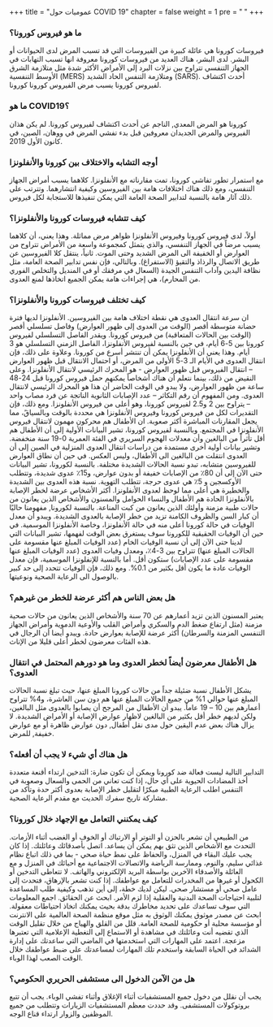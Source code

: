 +++
title = "عموميات حول COVID 19"
chapter = false
weight = 1
pre = "<b> </b>"
+++

### ما هو فيروس كورونا؟ 
فيروسات كورونا هي عائلة كبيرة من الفيروسات التي قد تسبب المرض لدى الحيوانات أو البشر.  لدى البشر، هناك العديد من فيروسات كورونا معروفة انها تسبب التهابات في الجهاز التنفسي تتراوح بين نزلات البرد إلى الأمراض الأكثر شدة مثل متلازمة الشرق الأوسط التنفسية (MERS)  ومتلازمة التنفس الحاد الشديد (SARS). أحدث اكتشاف لفيروس كورونا يسبب مرض الفيروس كورونا كورونا.
### ما هو COVID19؟
كورونا هو المرض المعدي, الناجم عن أحدث اكتشاف لفيروس كورونا. لم يكن هذان الفيروس والمرض الجديدان معروفين قبل بدء تفشي المرض في ووهان، الصين، في كانون الأول 2019.

### أوجه التشابه والاختلاف بين كورونا والأنفلونزا   
مع استمرار تطور تفاشي كورونا، تمت مقارناته مع الأنفلونزا. كلاهما يسبب أمراض الجهاز التنفسي، ومع ذلك هناك اختلافات هامة بين الفيروسين وكيفية انتشارهما. وتترتب على ذلك آثار هامة بالنسبة لتدابير الصحة العامة التي يمكن تنفيذها للاستجابة لكل فيروس.

### كيف تتشابه فيروسات كورونا والأنفلونزا؟ 
أولاً، لدى فيروس كورونا وفيروس الأنفلونزا ظواهر مرض مماثلة. وهذا يعني، أن كلاهما يسبب مرضاً في الجهاز التنفسي، والذي يتمثل كمجموعة واسعة من الأمراض تتراوح من العوارض أو الخفيفة الى المرض الشديد وحتى الموت.
ثانياً، ينتقل كلا الفيروسين عن طريق الاتصال والرذاذ والتقيؤ (الاستفراغ). وبالتالي، فإن نفس تدابير الصحة العامة، مثل نظافة اليدين وآداب التنفس الجيدة (السعال في مرفقك أو في المنديل والتخلص الفوري من المحارم)، هي إجراءات هامة يمكن الجميع اتخاذها لمنع العدوى.

### كيف تختلف فيروسات كورونا والأنفلونزا؟  
ان سرعة انتقال العدوى هي نقطة اختلاف هامة بين الفيروسين. الأنفلونزا لديها فترة حضانة متوسطة أقصر (الوقت من العدوى إلى ظهور العوارض) وفاصل تسلسلي أقصر (الوقت بين الحالات المتعاقبة) من فيروس كورونا. ويقدر الفاصل التسلسلي لفيروس كورونا بين  5-6 أيام، في حين بالنسبة لفيروس الأنفلونزا، الفاصل الزمني التسلسلي هو 3 أيام. وهذا يعني أن الأنفلونزا يمكن أن تنتشر أسرع من كورونا.
وعلاوة على ذلك، فإن انتقال العدوى في الأيام الـ 3-5 الأولى من المرض، أو احتمال الانتقال قبل ظهور العوارض – انتقال الفيروس قبل ظهور العوارض - هو المحرك الرئيسي لانتقال الأنفلونزا. وعلى النقيض من ذلك، بينما نتعلم أن هناك أشخاصاً يمكنهم حمل فيروس كورونا قبل 24-48 ساعة من ظهور العوارض، ولا يبدو في الوقت الحاضر أن هذا هو المحرك الرئيسي لانتقال العدوى.
ومن المفهوم أن رقم التكاثر – عدد الإصابات الثانوية الناتجة عن فرد مصاب واحد – يتراوح بين 2 و2.5 لفيروس كورونا، وهو أعلى من فيروس الأنفلونزا. ومع ذلك، فإن التقديرات لكل من فيروس كورونا وفيروس الأنفلونزا هي محددة بالوقت وبالسياقً، مما يجعل المقارنات المباشرة أكثر صعوبة.
ان الأطفال هم محركون مهمون لانتقال فيروس الأنفلونزا في المجتمع. وبالنسبة لفيروس كورونا، تشير البيانات الأولية إلى أن الأطفال هم أقل تأثراً من البالغين وأن معدلات الهجوم السريري في الفئة العمرية 0-19 سنة منخفضة. وتشير بيانات أولية أخرى مستمدة من دراسات انتقال العدوى المنزلية في الصين إلى أن العدوى انتقلت من البالغين الى الأطفال، وليس العكس.
في حين أن نطاق العوارض للفيروسين متشابه، تبدو نسبة الحالات الشديدة مختلفة. بالنسبة لكورونا، تشير البيانات حتى الآن إلى أن 80٪ من الإصابات خفيفة أو بدون عوارض، و15٪ عدوى شديدة، وتتطلب الأوكسجين و 5٪ هي عدوى حرجة، تتطلب التهوية. نسبة هذه العدوى بين الشديدة والخطيرة هي أعلى مما لوحظ لعدوى الأنفلونزا.
أكثر الأشخاص عرضة لخطر الإصابة بالأنفلونزا الحادة هم الأطفال والنساء الحوامل والمسنون والأشخاص الذين يعانون من حالات طبية مزمنة وأولئك الذين يعانون من كبت المناعة. بالنسبة لكورونا, مفهومنا حاليًا أن كبار السن والظروف الكامنة تزيد من خطر الإصابة بالعدوى الشديدة.
ويبدو أن معدل الوفيات في حالة كورونا أعلى منه في حالة الأنفلونزا، وخاصة الأنفلونزا الموسمية. في حين أن الوفيات الحقيقية للكورونا سوف يستغرق بعض الوقت لفهمها، تشير البيانات التي لدينا حتى الآن إلى أن نسبة الوفيات الخام (عدد الوفيات المبلغ عنها مقسومة على الحالات المبلغ عنها) تتراوح بين 3-4٪، ومعدل وفيات العدوى (عدد الوفيات المبلغ عنها مقسومة على عدد الإصابات) ستكون أقل. أما بالنسبة للإنفلونزا الموسمية، فإن معدل الوفيات عادة ما يكون أقل بكثير من 0.1%. ومع ذلك، فإن الوفيات تتحدد إلى حد كبير بالوصول الى الرعاية الصحية ونوعيتها.

### هل بعض الناس هم أكثر عرضة للخطر من غيرهم؟
يعتبر المسنون الذين تزيد أعمارهم عن 70 سنة والأشخاص الذين يعانون من حالات صحية مزمنة (مثل ارتفاع ضغط الدم والسكري وأمراض القلب والأوعية الدموية وأمراض الجهاز التنفسي المزمنة والسرطان) أكثر عرضة للإصابة بعوارض حادة. ويبدو أيضا أن الرجال في هذه الفئات معرضون لخطر أعلى قليلا من الإناث.

### هل الأطفال معرضون أيضاً لخطر العدوى وما هو دورهم المحتمل في انتقال العدوى؟
يشكل الأطفال نسبة ضئيلة جداً من حالات كورونا المبلغ عنها، حيث تبلغ نسبة الحالات المبلغ عنها حوالي 1% من جميع الحالات المبلغ عنها هم دون سن العاشرة، و4% تتراوح أعمارهم بين 10 – 19 عاماً. يبدو أن الأطفال من المرجح أن يصابوا بالعدوى مثل البالغين، ولكن لديهم خطر أقل بكثير من البالغين لاظهار عوارض الإصابة أو الأمراض الشديدة. لا يزال هناك بعض عدم اليقين حول مدى نقل أطفال, دون عوارض ظاهرة أو مع عوارض خفيفة, للمرض.

### هل هناك أي شيء لا يجب أن أفعله؟
التدابير التالية ليست فعالة ضد كورونا ويمكن أن تكون ضارة: 
التدخين 
ارتداء أقنعة متعددة 
أخذ المضادات الحيوية
على أي حال، إذا كنت تعاني من الحمى والسعال وصعوبة في التنفس اطلب الرعاية الطبية مبكرًا لتقليل خطر الإصابة بعدوى أكثر حدة وتأكد من مشاركة تاريخ سفرك الحديث مع مقدم الرعاية الصحية.

### كيف يمكنني التعامل مع الإجهاد خلال كورونا؟ 
من الطبيعي أن تشعر بالحزن أو التوتر أو الارتباك أو الخوف أو الغضب أثناء الأزمات. التحدث مع الأشخاص الذين تثق بهم يمكن أن يساعد. اتصل بأصدقائك وعائلتك. إذا كان يجب عليك البقاء في المنزل، والحفاظ على نمط حياة صحي - بما في ذلك اتباع نظام غذائي سليم، والنوم، وممارسة الرياضة والاتصالات الاجتماعية مع أحبائك في المنزل و مع العائلة والأصدقاء الآخرين بواسطة البريد الإلكتروني والهاتف.
لا تتعاطى التدخين أو الكحول أو غيرها من المخدرات للتعامل مع عواطفك. إذا كنت تشعر بالإرهاق، فتحدث إلى عامل صحي أو مستشار صحي. ليكن لديك خطة، إلى أين تذهب وكيفية طلب المساعدة لتلبية احتياجات الصحة البدنية والعقلية إذا لزم الأمر. ابحث عن الحقائق. اجمع المعلومات التي سوف تساعدك على تحديد مخاطرك بدقة بحيث يمكنك اتخاذ احتياطات معقولة. ابحث عن مصدر موثوق يمكنك الوثوق به مثل موقع منظمة الصحة العالمية على الانترنت أو مؤسسة محلية أو حكومية للصحة العامة.
قلل من القلق والهياج من خلال تقليل الوقت الذي تقضيه أنت وعائلتك في مشاهدة أو الاستماع إلى التغطية الإعلامية التي تعتبرها مزعجة. اعتمد على المهارات التي استخدمتها في الماضي التي ساعدتك على إدارة الشدائد في الحياة السابقة واستخدم تلك المهارات لمساعدتك على ضبط عواطفك خلال الوقت الصعب لهذا الوباء.

### هل من الآمن الدخول الى مستشفى الحريري الحكومي؟
 يجب أن نقلل من دخول جميع المستشفيات أثناء الإغلاق وأثناء تفشي الوباء. يجب أن تتبع بروتوكولات المستشفى. وقد حددت معظم المستشفيات الزيارات وتتطلب من جميع الموظفين والزوار ارتداء قناع الوجه.

